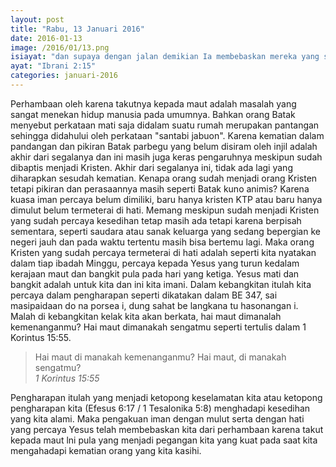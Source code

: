 ```yaml
---
layout: post
title: "Rabu, 13 Januari 2016"
date: 2016-01-13
image: /2016/01/13.png
isiayat: "dan supaya dengan jalan demikian Ia membebaskan mereka yang seumur hidupnya berada dalam perhambaan oleh karena takutnya kepada maut."
ayat: "Ibrani 2:15"
categories: januari-2016
---
```


Perhambaan oleh karena takutnya kepada maut adalah masalah yang sangat menekan hidup manusia pada umumnya. Bahkan orang Batak menyebut perkataan mati saja didalam suatu rumah merupakan pantangan sehingga didahului oleh perkataan "santabi jabuon". Karena kematian dalam pandangan dan pikiran Batak parbegu yang belum disiram oleh injil adalah akhir dari segalanya dan ini masih juga keras pengaruhnya meskipun sudah dibaptis menjadi Kristen. Akhir dari segalanya ini, tidak ada lagi yang diharapkan sesudah kematian. Kenapa orang sudah menjadi orang Kristen tetapi pikiran dan perasaannya masih seperti Batak kuno animis? Karena kuasa iman percaya belum dimiliki, baru hanya kristen KTP atau baru hanya dimulut belum termeterai di hati. Memang meskipun sudah menjadi Kristen yang sudah percaya kesedihan tetap masih ada tetapi karena berpisah sementara, seperti saudara atau sanak keluarga yang sedang bepergian ke negeri jauh dan pada waktu tertentu masih bisa bertemu lagi. Maka orang Kristen yang sudah percaya termeterai di hati adalah seperti kita nyatakan dalam tiap ibadah Minggu, percaya kepada Yesus yang turun kedalam kerajaan maut dan bangkit pula pada hari yang ketiga. Yesus mati dan bangkit adalah untuk kita dan ini kita imani. Dalam kebangkitan itulah kita percaya dalam pengharapan seperti dikatakan dalam BE 347, sai masipaidaan do na porsea i, dung
sahat be langkana tu hasonangan i. Malah di kebangkitan kelak kita akan berkata, hai maut dimanalah kemenanganmu? Hai maut dimanakah sengatmu seperti tertulis dalam 1 Korintus 15:55.

<blockquote>Hai maut di manakah kemenanganmu? Hai maut, di manakah sengatmu?
<br /><cite>1 Korintus 15:55</cite></blockquote>

Pengharapan itulah yang menjadi ketopong keselamatan kita atau ketopong pengharapan kita (Efesus 6:17 / 1 Tesalonika 5:8) menghadapi kesedihan yang kita alami. Maka pengakuan iman dengan mulut serta dengan hati yang percaya Yesus telah membebaskan kita dari perhambaan karena takut kepada maut lni pula yang menjadi pegangan kita yang kuat pada saat kita mengahadapi kematian orang yang kita kasihi.